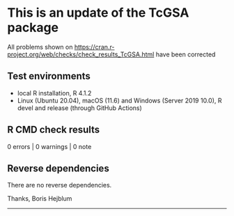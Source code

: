 # This is an update of the TcGSA package  
 All problems shown on <https://cran.r-project.org/web/checks/check_results_TcGSA.html>
 have been corrected

## Test environments   
 * local R installation, R 4.1.2
 * Linux (Ubuntu 20.04), macOS (11.6) and Windows (Server 2019 10.0), R devel and release (through GitHub Actions)


## R CMD check results  
0 errors | 0 warnings | 0 note

## Reverse dependencies  
There are no reverse dependencies.


Thanks, Boris Hejblum

---
